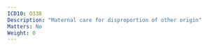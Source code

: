 ```yaml
---
ICD10: O338
Description: "Maternal care for disproportion of other origin"
Matters: No
Weight: 0
---
```

